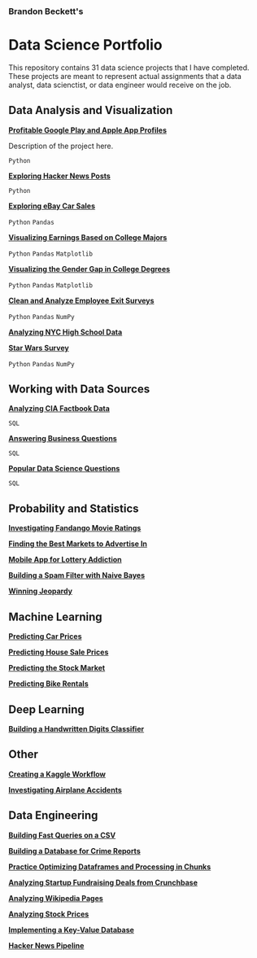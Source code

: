 ### Brandon Beckett's
# Data Science Portfolio

This repository contains 31 data science projects that I have completed. These projects are meant to represent actual assignments that a data analyst, data scienctist, or data engineer would receive on the job.


## Data Analysis and Visualization

[**Profitable Google Play and Apple App Profiles**](https://github.com/branBeckett/data-science-portfolio/blob/master/profitable-app-profiles/profitable-app-profiles.ipynb)

Description of the project here.

`Python`

[**Exploring Hacker News Posts**](https://github.com/branBeckett/data-science-portfolio/blob/master/exploring-hacker-news/hacker-news-posts.ipynb)

`Python`

[**Exploring eBay Car Sales**](https://github.com/branBeckett/data-science-portfolio/blob/master/ebay-car-sales/ebay-car-sales.ipynb)

`Python` `Pandas`

[**Visualizing Earnings Based on College Majors**](https://github.com/branBeckett/data-science-portfolio/blob/master/visualizing-earnings/visualizing-earnings.ipynb)

`Python` `Pandas` `Matplotlib`

[**Visualizing the Gender Gap in College Degrees**](https://github.com/branBeckett/data-science-portfolio/blob/master/visualizing-gender-gap/visualizing-gender-gap.ipynb)

`Python` `Pandas` `Matplotlib`

[**Clean and Analyze Employee Exit Surveys**](https://github.com/branBeckett/data-science-portfolio/blob/master/employee-exit-surveys/employee-exit-surveys.ipynb)

`Python` `Pandas` `NumPy`

[**Analyzing NYC High School Data**](https://github.com/branBeckett/data-science-portfolio/blob/master/nyc-high-school-data/nyc-high-school-data.ipynb)

[**Star Wars Survey**](https://github.com/branBeckett/data-science-portfolio/blob/master/star-wars-survey/star-wars-survery.ipynb)

`Python` `Pandas` `NumPy`


## Working with Data Sources

[**Analyzing CIA Factbook Data**](https://github.com/branBeckett/data-science-portfolio/blob/master/cia-factbook-data/cia-factbook-data.ipynb)

`SQL`

[**Answering Business Questions**](https://github.com/branBeckett/data-science-portfolio/blob/master/answering-business-questions/answering-business-questions.ipynb)

`SQL`

[**Popular Data Science Questions**](https://github.com/branBeckett/data-science-portfolio/blob/master/answering-data-science-questions/answering-data-science-questions.ipynb)

`SQL`

## Probability and Statistics

[**Investigating Fandango Movie Ratings**](https://github.com/branBeckett/data-science-portfolio/tree/master/fandango-movie-ratings)

[**Finding the Best Markets to Advertise In**](https://github.com/branBeckett/data-science-portfolio/blob/master/best-advertising-markets/best-advertising-markets.ipynb)

[**Mobile App for Lottery Addiction**](https://github.com/branBeckett/data-science-portfolio/blob/master/lottery-addiction-app/lottery-addiction-app.ipynb)

[**Building a Spam Filter with Naive Bayes**](https://github.com/branBeckett/data-science-portfolio/tree/master/spam-filter)

[**Winning Jeopardy**](https://github.com/branBeckett/data-science-portfolio/tree/master/winning-jeopardy)


## Machine Learning

[**Predicting Car Prices**](https://github.com/branBeckett/data-science-portfolio/tree/master/prediction-car-prices)

[**Predicting House Sale Prices**](https://github.com/branBeckett/data-science-portfolio/tree/master/house-sale-prices/house-sale-prices.ipynb)

[**Predicting the Stock Market**](https://github.com/branBeckett/data-science-portfolio/blob/master/stock-market/stock-market.ipynb)

[**Predicting Bike Rentals**](https://github.com/branBeckett/data-science-portfolio/blob/master/bike-rentals/bike-rentals.ipynb)


## Deep Learning

[**Building a Handwritten Digits Classifier**](https://github.com/branBeckett/data-science-portfolio/blob/master/handwritten-digits-classifier/handwritten-digits-classifier.ipynb)
    
    
## Other

[**Creating a Kaggle Workflow**](https://github.com/branBeckett/data-science-portfolio/blob/master/kaggle-workflow/kaggle-workflow.ipynb)

[**Investigating Airplane Accidents**](https://github.com/branBeckett/data-science-portfolio/tree/master/airplane-accidents)

    
## Data Engineering

[**Building Fast Queries on a CSV**](https://github.com/branBeckett/data-science-portfolio/blob/master/building-fast-queries/building-fast-queries.ipynb)

[**Building a Database for Crime Reports**](https://github.com/branBeckett/data-science-portfolio/blob/master/crime-reports/crime-reports.ipynb)

[**Practice Optimizing Dataframes and Processing in Chunks**](https://github.com/branBeckett/data-science-portfolio/blob/master/optimizing-dataframes/optimizing-dataframes.ipynb)

[**Analyzing Startup Fundraising Deals from Crunchbase**](https://github.com/branBeckett/data-science-portfolio/blob/master/startup-fundraising-deals/startup-fundraising-deals.ipynb)

[**Analyzing Wikipedia Pages**](https://github.com/branBeckett/data-science-portfolio/blob/master/wikipedia-pages/wikipedia-pages.ipynb)

[**Analyzing Stock Prices**](https://github.com/branBeckett/data-science-portfolio/blob/master/stock-prices/stock-prices.ipynb)

[**Implementing a Key-Value Database**](https://github.com/branBeckett/data-science-portfolio/blob/master/key-value-database/key-value-database.ipynb)

[**Hacker News Pipeline**](https://github.com/branBeckett/data-science-portfolio/blob/master/hacker-news-pipeline/hacker-news-pipeline.ipynb)
